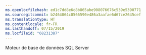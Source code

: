 ```yaml
---
ms.openlocfilehash: ed1c7dd8e6c8b865abe908076676c539e5390771
ms.sourcegitcommit: b2464064c0566590e486a3aafae6d67ce2645cef
ms.translationtype: HT
ms.contentlocale: fr-FR
ms.lasthandoff: 07/15/2019
ms.locfileid: "68231387"
---
```

 Moteur de base de données SQL Server 
